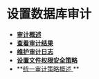 # 设置数据库审计<a name="ZH-CN_TOPIC_0246507970"></a>

-   **[审计概述](审计概述.md)**  
-   **[查看审计结果](查看审计结果.md)**  
-   **[维护审计日志](维护审计日志.md)**  
-   **[设置文件权限安全策略](设置文件权限安全策略.md)**  
-   **[统一审计策略概述 ](统一审计策略概述.md)  **


